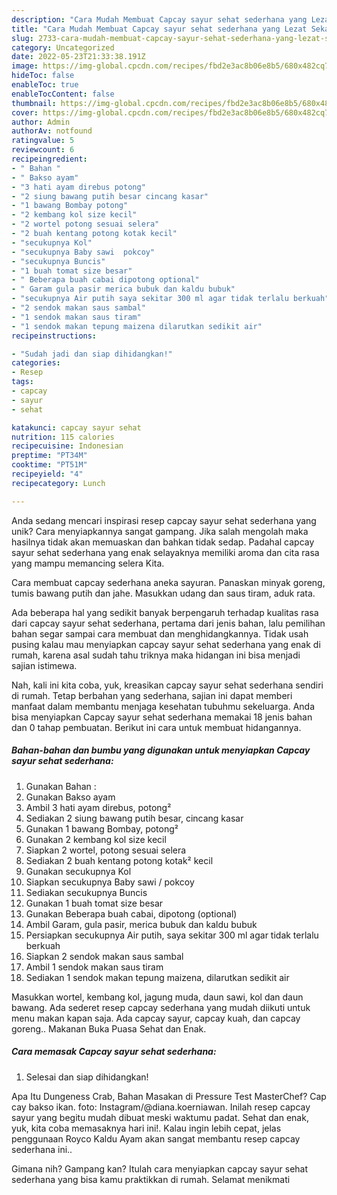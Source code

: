 ```yaml
---
description: "Cara Mudah Membuat Capcay sayur sehat sederhana yang Lezat Sekali"
title: "Cara Mudah Membuat Capcay sayur sehat sederhana yang Lezat Sekali"
slug: 2733-cara-mudah-membuat-capcay-sayur-sehat-sederhana-yang-lezat-sekali
category: Uncategorized
date: 2022-05-23T21:33:38.191Z
image: https://img-global.cpcdn.com/recipes/fbd2e3ac8b06e8b5/680x482cq70/capcay-sayur-sehat-sederhana-foto-resep-utama.jpg
hideToc: false
enableToc: true
enableTocContent: false
thumbnail: https://img-global.cpcdn.com/recipes/fbd2e3ac8b06e8b5/680x482cq70/capcay-sayur-sehat-sederhana-foto-resep-utama.jpg
cover: https://img-global.cpcdn.com/recipes/fbd2e3ac8b06e8b5/680x482cq70/capcay-sayur-sehat-sederhana-foto-resep-utama.jpg
author: Admin
authorAv: notfound
ratingvalue: 5
reviewcount: 6
recipeingredient:
- " Bahan "
- " Bakso ayam"
- "3 hati ayam direbus potong"
- "2 siung bawang putih besar cincang kasar"
- "1 bawang Bombay potong"
- "2 kembang kol size kecil"
- "2 wortel potong sesuai selera"
- "2 buah kentang potong kotak kecil"
- "secukupnya Kol"
- "secukupnya Baby sawi  pokcoy"
- "secukupnya Buncis"
- "1 buah tomat size besar"
- " Beberapa buah cabai dipotong optional"
- " Garam gula pasir merica bubuk dan kaldu bubuk"
- "secukupnya Air putih saya sekitar 300 ml agar tidak terlalu berkuah"
- "2 sendok makan saus sambal"
- "1 sendok makan saus tiram"
- "1 sendok makan tepung maizena dilarutkan sedikit air"
recipeinstructions:

- "Sudah jadi dan siap dihidangkan!"
categories:
- Resep
tags:
- capcay
- sayur
- sehat

katakunci: capcay sayur sehat 
nutrition: 115 calories
recipecuisine: Indonesian
preptime: "PT34M"
cooktime: "PT51M"
recipeyield: "4"
recipecategory: Lunch

---
```





Anda sedang mencari inspirasi resep capcay sayur sehat sederhana yang unik? Cara menyiapkannya sangat gampang. Jika salah mengolah maka hasilnya tidak akan memuaskan dan bahkan tidak sedap. Padahal capcay sayur sehat sederhana yang enak selayaknya memiliki aroma dan cita rasa yang mampu memancing selera Kita.





Cara membuat capcay sederhana aneka sayuran. Panaskan minyak goreng, tumis bawang putih dan jahe. Masukkan udang dan saus tiram, aduk rata.

Ada beberapa hal yang sedikit banyak berpengaruh terhadap kualitas rasa dari capcay sayur sehat sederhana, pertama dari jenis bahan, lalu pemilihan bahan segar sampai cara membuat dan menghidangkannya. Tidak usah pusing kalau mau menyiapkan capcay sayur sehat sederhana yang enak di rumah, karena asal sudah tahu triknya maka hidangan ini bisa menjadi sajian istimewa.






Nah, kali ini kita coba, yuk, kreasikan capcay sayur sehat sederhana sendiri di rumah. Tetap berbahan yang sederhana, sajian ini dapat memberi manfaat dalam membantu menjaga kesehatan tubuhmu sekeluarga. Anda bisa menyiapkan Capcay sayur sehat sederhana memakai 18 jenis bahan dan 0 tahap pembuatan. Berikut ini cara untuk membuat hidangannya.

<!--inarticleads1-->

##### Bahan-bahan dan bumbu yang digunakan untuk menyiapkan Capcay sayur sehat sederhana:

1. Gunakan  Bahan :
1. Gunakan  Bakso ayam
1. Ambil 3 hati ayam direbus, potong²
1. Sediakan 2 siung bawang putih besar, cincang kasar
1. Gunakan 1 bawang Bombay, potong²
1. Gunakan 2 kembang kol size kecil
1. Siapkan 2 wortel, potong sesuai selera
1. Sediakan 2 buah kentang potong kotak² kecil
1. Gunakan secukupnya Kol
1. Siapkan secukupnya Baby sawi / pokcoy
1. Sediakan secukupnya Buncis
1. Gunakan 1 buah tomat size besar
1. Gunakan  Beberapa buah cabai, dipotong (optional)
1. Ambil  Garam, gula pasir, merica bubuk dan kaldu bubuk
1. Persiapkan secukupnya Air putih, saya sekitar 300 ml agar tidak terlalu berkuah
1. Siapkan 2 sendok makan saus sambal
1. Ambil 1 sendok makan saus tiram
1. Sediakan 1 sendok makan tepung maizena, dilarutkan sedikit air


Masukkan wortel, kembang kol, jagung muda, daun sawi, kol dan daun bawang. Ada sederet resep capcay sederhana yang mudah diikuti untuk menu makan kapan saja. Ada capcay sayur, capcay kuah, dan capcay goreng.. Makanan Buka Puasa Sehat dan Enak. 

<!--inarticleads2-->

##### Cara memasak Capcay sayur sehat sederhana:


1. Selesai dan siap dihidangkan!

Apa Itu Dungeness Crab, Bahan Masakan di Pressure Test MasterChef? Cap cay bakso ikan. foto: Instagram/@diana.koerniawan. Inilah resep capcay sayur yang begitu mudah dibuat meski waktumu padat. Sehat dan enak, yuk, kita coba memasaknya hari ini!. Kalau ingin lebih cepat, jelas penggunaan Royco Kaldu Ayam akan sangat membantu resep capcay sederhana ini.. 

Gimana nih? Gampang kan? Itulah cara menyiapkan capcay sayur sehat sederhana yang bisa kamu praktikkan di rumah. Selamat menikmati
